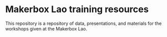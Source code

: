 # Makerbox Lao training resources
This repository is a repository of data, presentations, and materials for the workshops given at the Makerbox Lao.

